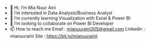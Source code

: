- 👋 Hi, I’m Mia Nuur Aini
- 👀 I’m interested in Data Analysis/Business Analyst
- 🌱 I’m currently learning Visualization with Excel & Power BI
- 💞️ I’m looking to collaborate on Power BI Developer
- 📫 How to reach me
  Email      : mianuuraini305@gmail.com
  Linkedin   : mianuuraini
  Site       : https://bit.ly/mianuurainii


<!---
cldwtrmln/cldwtrmln is a ✨ special ✨ repository because its `README.md` (this file) appears on your GitHub profile.
You can click the Preview link to take a look at your changes.
--->
